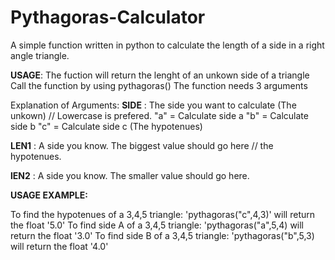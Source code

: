 # Pythagoras-Calculator
A simple function written in python to calculate the length of a side in a right angle triangle. 


**USAGE**:
The fuction will return the lenght of an unkown side of a triangle
Call the function by using pythagoras()
The function needs 3 arguments

Explanation of Arguments:
**SIDE** : The side you want to calculate (The unkown) // Lowercase is prefered.
"a" = Calculate side a
"b" = Calculate side b
"c" = Calculate side c (The hypotenues)

**LEN1** : A side you know. The biggest value should go here // the hypotenues.

**lEN2** : A side you know. The smaller value should go here.

**USAGE EXAMPLE:**

To find the hypotenues of a 3,4,5 triangle:
'pythagoras("c",4,3)'
will return the float '5.0'
To find side A of a 3,4,5 triangle:
'pythagoras("a",5,4)
will return the float '3.0'
To find side B of a 3,4,5 triangle:
'pythagoras("b",5,3)
will return the float '4.0'
